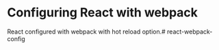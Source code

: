 # Configuring React with webpack
React configured with webpack with hot reload option.# react-webpack-config

